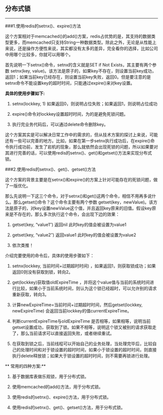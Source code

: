 ## 分布式锁

---

###1.使用redis的setnx()、expire()方法

这个方案相对于memcached()的add()方案，redis占优势的是，其支持的数据类型更多，而memcached只支持String一种数据类型。除此之外，无论是从性能上来说，还是操作方便性来说，其实都没有太多的差异，完全看你的选择，比如公司中用哪个比较多，你就可以用哪个。

首先说明一下setnx()命令，setnx的含义就是SET if Not Exists，其主要有两个参数 setnx(key, value)。该方法是原子的，如果key不存在，则设置当前key成功，返回1；如果当前key已经存在，则设置当前key失败，返回0。但是要注意的是setnx命令不能设置key的超时时间，只能通过expire()来对key设置。

**具体的使用步骤如下:**

1. setnx(lockkey, 1)  如果返回0，则说明占位失败；如果返回1，则说明占位成功

2. expire()命令对lockkey设置超时时间，为的是避免死锁问题。

3. 执行完业务代码后，可以通过delete命令删除key。

这个方案其实是可以解决日常工作中的需求的，但从技术方案的探讨上来说，可能还有一些可以完善的地方。比如，如果在第一步setnx执行成功后，在expire()命令执行成功前，发生了宕机的现象，那么就依然会出现死锁的问题，所以如果要对其进行完善的话，可以使用redis的setnx()、get()和getset()方法来实现分布式锁。  


###2.使用redis的setnx()、get()、getset()方法

这个方案的背景主要是在setnx()和expire()的方案上针对可能存在的死锁问题，做了一版优化。

那么先说明一下这三个命令，对于setnx()和get()这两个命令，相信不用再多说什么。那么getset()命令？这个命令主要有两个参数 getset(key，newValue)。该方法是原子的，对key设置newValue这个值，并且返回key原来的旧值。假设key原来是不存在的，那么多次执行这个命令，会出现下边的效果：

1. getset(key, “value1″)  返回nil   此时key的值会被设置为value1

2. getset(key, “value2″)  返回value1   此时key的值会被设置为value2

3. 依次类推！

介绍完要使用的命令后，具体的使用步骤如下：

1. setnx(lockkey, 当前时间+过期超时时间) ，如果返回1，则获取锁成功；如果返回0则没有获取到锁，转向2。

2. get(lockkey)获取值oldExpireTime ，并将这个value值与当前的系统时间进行比较，如果小于当前系统时间，则认为这个锁已经超时，可以允许别的请求重新获取，转向3。

3. 计算newExpireTime=当前时间+过期超时时间，然后getset(lockkey, newExpireTime) 会返回当前lockkey的值currentExpireTime。

4. 判断currentExpireTime与oldExpireTime 是否相等，如果相等，说明当前getset设置成功，获取到了锁。如果不相等，说明这个锁又被别的请求获取走了，那么当前请求可以直接返回失败，或者继续重试。

5. 在获取到锁之后，当前线程可以开始自己的业务处理，当处理完毕后，比较自己的处理时间和对于锁设置的超时时间，如果小于锁设置的超时时间，则直接执行delete释放锁；如果大于锁设置的超时时间，则不需要再锁进行处理。



** 常用的四种方案:**

1. 基于数据库表做乐观锁，用于分布式锁。

2. 使用memcached的add()方法，用于分布式锁。

3. 使用redis的setnx()、expire()方法，用于分布式锁。

4. 使用redis的setnx()、get()、getset()方法，用于分布式锁。




















